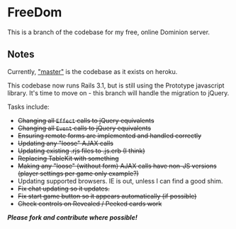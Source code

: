 FreeDom
======

This is a branch of the codebase for my free, online Dominion server.

Notes
-----

Currently, ["master"](https://github.com/asilano/free-dom/) is the codebase as it exists on heroku.

This codebase now runs Rails 3.1, but is still using the Prototype javascript library. It's time to move on - this branch will handle the migration to jQuery.

Tasks include:
* ~~Changing all `Effect` calls to jQuery equivalents~~
* ~~Changing all `Event` calls to jQuery equivalents~~
* ~~Ensuring remote forms are implemented and handled correctly~~
* ~~Updating any "loose" AJAX calls~~
* ~~Updating existing .rjs files to .js.erb (I think)~~
* ~~Replacing TableKit with something~~
* ~~Making any "loose" (without form) AJAX calls have non-JS versions (player settings per game only example?)~~
* Updating supported browsers. IE is out, unless I can find a good shim.
* ~~Fix chat updating so it updates.~~
* ~~Fix start game button so it appears automatically (if possible)~~
* ~~Check controls on Revealed / Peeked cards work~~

_**Please fork and contribute where possible!**_
